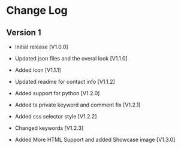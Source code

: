 # Change Log

## Version 1

- Initial release [V1.0.0]

- Updated json files and the overal look [V1.1.0]

- Added icon [V1.1.1]

- Updated readme for contact info [V1.1.2]

- Added support for python [V1.2.0]

- Added ts private keyword and comment fix [V1.2.1]

- Added css selector style [V1.2.2]

- Changed keywords [V1.2.3]

- Added More HTML Support and added Showcase image [V1.3.0]